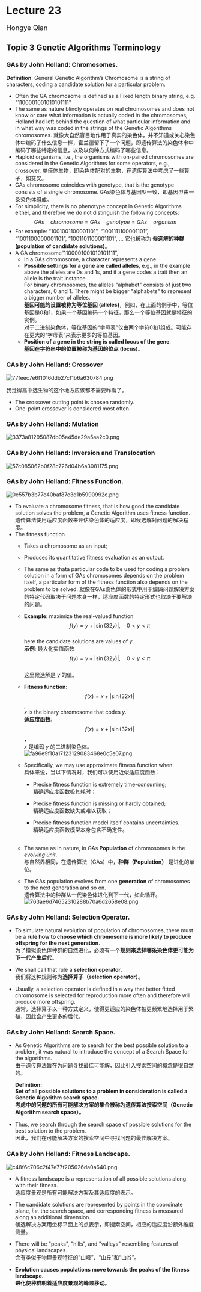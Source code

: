 # Lecture 23
<font size="4">Hongye Qian</font> 


## Topic 3 Genetic Algorithms Terminology
### GAs by John Holland: Chromosomes.
 **Definition**:  General Genetic Algorithm’s Chromosome is a string of characters, coding a candidate solution for a particular problem.
- Often the GA chromosome is defined as a Fixed length binary string, e.g. "1100001001010101111"
- The same as nature blindly operates on real chromosomes and does not know or care what information is actually coded in the chromosomes, Holland had left behind the question of what particular information and in what way was coded in the strings of the Genetic Algorithms chromosomes. 就像大自然盲目地作用于真实的染色体，并不知道或关心染色体中编码了什么信息一样，霍兰德留下了一个问题，即遗传算法的染色体串中编码了哪些特定的信息，以及以何种方式编码了哪些信息。
-  Haploid organisms, i.e., the organisms with on-paired chromosomes are considered in the Genetic Algorithms for some operators, e.g., crossover. 单倍体生物，即染色体配对的生物，在遗传算法中考虑了一些算子，如交叉。
-  GAs chromosome coincides with genotype, that is the genotype consists of a single chromosome. GAs染色体与基因型一致，即基因型由一条染色体组成。
-  For simplicity, there is no phenotype concept in Genetic Algorithms either, and therefore we do not distinguish the following concepts:
$$GAs \quad chromosome  =  GAs \quad genotype  =  GAs \quad organism $$
- For example: “1001001100001101”, “1001111100001101”, “1001100000001101”, “1001101100001101”, …  它也被称为 **候选解的种群 (population of candidate solutions)**。
- A GA chromosome“1100001001010101111”, 
  - In a GAs chromosome, a character represents a gene.
  - **Possible settings for a gene are called alleles**, e.g., in the example above the alleles are 0s and 1s, and if a gene codes a trait then an allele is the trait instance.  
  For binary chromosomes, the alleles "alphabet" consists of just two characters, 0 and 1. There might be bigger "alphabets" to represent a bigger number of alleles.  
  **基因可能的设置被称为等位基因 (alleles)**，例如，在上面的例子中，等位基因是0和1，如果一个基因编码一个特征，那么一个等位基因就是特征的实例。  
  对于二进制染色体，等位基因的“字母表”仅由两个字符0和1组成。可能存在更大的“字母表”来表示更多的等位基因。
  - **Position of a gene in the string is called locus of the gene**.  
  **基因在字符串中的位置被称为基因的位点 (locus)**。

### GAs by John Holland: Crossover
![77feec7e6f1016ddb27cf1b6a630784.png](https://s2.loli.net/2024/12/03/2EGWN1z4ua7QiZk.png)

我觉得高中选生物的这个地方应该都不需要咋看了。

- The crossover cutting point is chosen randomly. 
- One-point crossover is considered most often. 

### GAs by John Holland: Mutation
![3373a81295087db05a45de29a5aa2c0.png](https://s2.loli.net/2024/12/03/D7ouaJGOLgSHpnb.png)

### GAs by John Holland: Inversion and Translocation
![57c085062b0f28c726d04b6a3081175.png](https://s2.loli.net/2024/12/03/9eoGaUMh8VmqC2P.png)

### GAs by John Holland: Fitness Function.
![0e557b3b77c40baf87c3d1b5990992c.png](https://s2.loli.net/2024/12/03/GmIcoYKERr7DjP5.png)
-  To evaluate a chromosome fitness, that is how good the candidate solution solves the problem, a Genetic Algorithm uses fitness function. 
   遗传算法使用适应度函数来评估染色体的适应度，即候选解对问题的解决程度。
- The fitness function
  - Takes a chromosome as an input;
  - Produces its quantitative fitness evaluation as an output.
  - The same as thata particular code to be used for coding a problem solution in a form of GAs chromosomes depends on the problem itself, a particular form of the fitness function also depends on the problem to be solved. 就像在GAs染色体的形式中用于编码问题解决方案的特定代码取决于问题本身一样，适应度函数的特定形式也取决于要解决的问题。
  

  - **Example**: maximize the real-valued function  
    $$f(y) = y + |\sin(32y)|, \quad 0 < y < \pi$$  
    here the candidate solutions are values of $y$.  
    **示例**: 最大化实值函数  
    $$f(y) = y + |\sin(32y)|, \quad 0 < y < \pi$$  
    这里候选解是 $y$ 的值。

  - **Fitness function**: $$f(x) = x + |\sin(32x)|$$,  
    $x$ is the binary chromosome that codes $y$.  
    **适应度函数**: $$f(x) = x + |\sin(32x)|$$，  
    $x$ 是编码 $y$ 的二进制染色体。
    ![fa96e9f10a17123129083468e0c5e07.png](https://s2.loli.net/2024/12/03/FwfJqOZCg5W9GVA.png)


  - Specifically, we may use approximate fitness function when:  
    具体来说，当以下情况时，我们可以使用近似适应度函数：  

    - Precise fitness function is extremely time-consuming;  
    精确适应度函数极其耗时；  

    - Precise fitness function is missing or hardly obtained;  
    精确适应度函数缺失或难以获取；  

    - Precise fitness function model itself contains uncertainties.  
    精确适应度函数模型本身包含不确定性。
<br></br>
  - The same as in nature, in GAs **Population** of chromosomes is the *evolving unit*.  
  与自然界相同，在遗传算法（GAs）中，**种群（Population）** 是进化的单位。  

  - The GAs population evolves from one **generation** of chromosomes to the next generation and so on.  
    遗传算法中的种群从一代染色体进化到下一代，如此循环。
    ![763ae6d74652310288b70a6d2658e08.png](https://s2.loli.net/2024/12/03/fRVlNPACJupG26a.png)

### GAs by John Holland: Selection Operator.
- To simulate natural evolution of population of chromosomes, there must be a **rule how to choose which chromosome is more likely to produce offspring for the next generation**.  
  为了模拟染色体种群的自然进化，必须有一个**规则来选择哪条染色体更可能为下一代产生后代**。  

- We shall call that rule a **selection operator**.  
  我们将这种规则称为**选择算子（selection operator）**。  

- Usually, a selection operator is defined in a way that better fitted chromosome is selected for reproduction more often and therefore will produce more offspring.  
  通常，选择算子以一种方式定义，使得更适应的染色体被更频繁地选择用于繁殖，因此会产生更多的后代。
### GAs by John Holland: Search Space.

- As Genetic Algorithms are to search for the best possible solution to a problem, it was natural to introduce the concept of a Search Space for the algorithms.  
  由于遗传算法旨在为问题寻找最佳可能解，因此引入搜索空间的概念是很自然的。  

  **Definition:**  
  **Set of all possible solutions to a problem in consideration is called a Genetic Algorithm search space.**  
  **考虑中的问题的所有可能解决方案的集合被称为遗传算法搜索空间（Genetic Algorithm search space）。**

- Thus, we search through the search space of possible solutions for the best solution to the problem.  
  因此，我们在可能解决方案的搜索空间中寻找问题的最佳解决方案。
### GAs by John Holland: Fitness Landscape.
![c48f6c706c2f47e77f205626da0a640.png](https://s2.loli.net/2024/12/03/NLt5AYjGZvuUdWT.png)


- A fitness landscape is a representation of all possible solutions along with their fitness.  
  适应度景观是所有可能解决方案及其适应度的表示。

- The candidate solutions are represented by points in the coordinate plane, *i.e.* the search space, and corresponding fitness is measured along an additional dimension.  
  候选解决方案用坐标平面上的点表示，即搜索空间，相应的适应度沿额外维度测量。
- There will be "peaks", "hills", and "valleys" resembling features of physical landscapes.  
  会有类似于物理景观特征的“山峰”、“山丘”和“山谷”。

- **Evolution causes populations move towards the peaks of the fitness landscape.**  
  **进化使种群朝着适应度景观的峰顶移动。**


